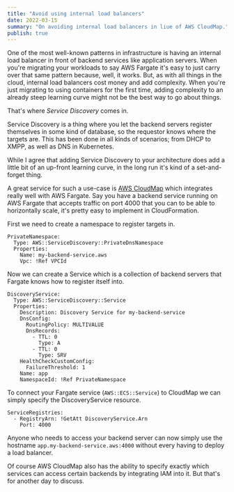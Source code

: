 ```yaml
---
title: "Avoid using internal load balancers"
date: 2022-03-15 
summary: "On avoiding internal load balancers in liue of AWS CloudMap."
publish: true
---
```


One of the most well-known patterns in infrastructure is having an internal load balancer in front of backend services like application servers. When you're migrating your workloads to say AWS Fargate it's easy to just carry over that same pattern because, well, it works. But, as with all things in the cloud, internal load balancers cost money and add complexity. When you're just migrating to using containers for the first time, adding complexity to an already steep learning curve might not be the best way to go about things.

That's where _Service Discovery_ comes in.

Service Discovery is a thing where you let the backend servers register themselves in some kind of database, so the requestor knows where the targets are. This has been done in all kinds of scenarios; from DHCP to XMPP, as well as DNS in Kubernetes. 

While I agree that adding Service Discovery to your architecture does add a little bit of an up-front learning curve, in the long run it's kind of a set-and-forget thing.

A great service for such a use-case is [AWS CloudMap](https://aws.amazon.com/cloud-map/) which integrates really well with AWS Fargate. Say you have a backend service running on AWS Fargate that accepts traffic on port 4000 that you can to be able to horizontally scale, it's pretty easy to implement in CloudFormation.

First we need to create a namespace to register targets in.

```
PrivateNamespace:
  Type: AWS::ServiceDiscovery::PrivateDnsNamespace
  Properties:
    Name: my-backend-service.aws
    Vpc: !Ref VPCId
```

Now we can create a Service which is a collection of backend servers that Fargate knows how to register itself into.

```
DiscoveryService:
  Type: AWS::ServiceDiscovery::Service
  Properties: 
    Description: Discovery Service for my-backend-service
    DnsConfig:
      RoutingPolicy: MULTIVALUE
      DnsRecords:
        - TTL: 0
          Type: A
        - TTL: 0
          Type: SRV
    HealthCheckCustomConfig: 
      FailureThreshold: 1
    Name: app
    NamespaceId: !Ref PrivateNamespace
```

To connect your Fargate service (`AWS::ECS::Service`) to CloudMap we can simply specify the DiscoveryService resource.

```
ServiceRegistries:
  - RegistryArn: !GetAtt DiscoveryService.Arn
    Port: 4000
```

Anyone who needs to access your backend server can now simply use the hostname `app.my-backend-service.aws:4000` without every having to deploy a load balancer.

Of course AWS CloudMap also has the ability to specify exactly which services can access certain backends by integrating IAM into it. But that's for another day to discuss.